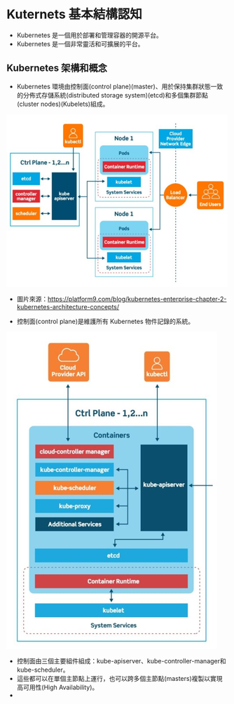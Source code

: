 # Kuternets 基本結構認知
+ Kubernetes 是一個用於部署和管理容器的開源平台。
+ Kubernetes 是一個非常靈活和可擴展的平台。

## Kubernetes 架構和概念
+ Kubernetes 環境由控制面(control plane)(master)、用於保持集群狀態一致的分佈式存儲系統(distributed storage system)(etcd)和多個集群節點(cluster nodes)(Kubelets)組成。

![Kubernetes 架構概覽](1.jpg)
  + 圖片來源：https://platform9.com/blog/kubernetes-enterprise-chapter-2-kubernetes-architecture-concepts/

+ 控制面(control plane)是維護所有 Kubernetes 物件記錄的系統。

![Kubernetes 控制面分類圖](2.jpg)
  + 控制面由三個主要組件組成：kube-apiserver、kube-controller-manager和kube-scheduler。
  + 這些都可以在單個主節點上運行，也可以跨多個主節點(masters)複製以實現高可用性(High Availability)。
  + 